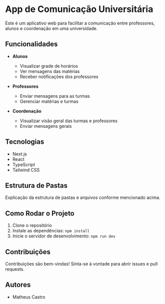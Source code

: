 # App de Comunicação Universitária

Este é um aplicativo web para facilitar a comunicação entre professores, alunos e coordenação em uma universidade.

## Funcionalidades

- **Alunos**
  - Visualizar grade de horários
  - Ver mensagens das matérias
  - Receber notificações dos professores

- **Professores**
  - Enviar mensagens para as turmas
  - Gerenciar matérias e turmas

- **Coordenação**
  - Visualizar visão geral das turmas e professores
  - Enviar mensagens gerais

## Tecnologias

- Next.js
- React
- TypeScript
- Tailwind CSS

## Estrutura de Pastas

Explicação da estrutura de pastas e arquivos conforme mencionado acima.

## Como Rodar o Projeto

1. Clone o repositório
2. Instale as dependências: `npm install`
3. Inicie o servidor de desenvolvimento: `npm run dev`

## Contribuições

Contribuições são bem-vindas! Sinta-se à vontade para abrir issues e pull requests.

## Autores

- Matheus Castro


